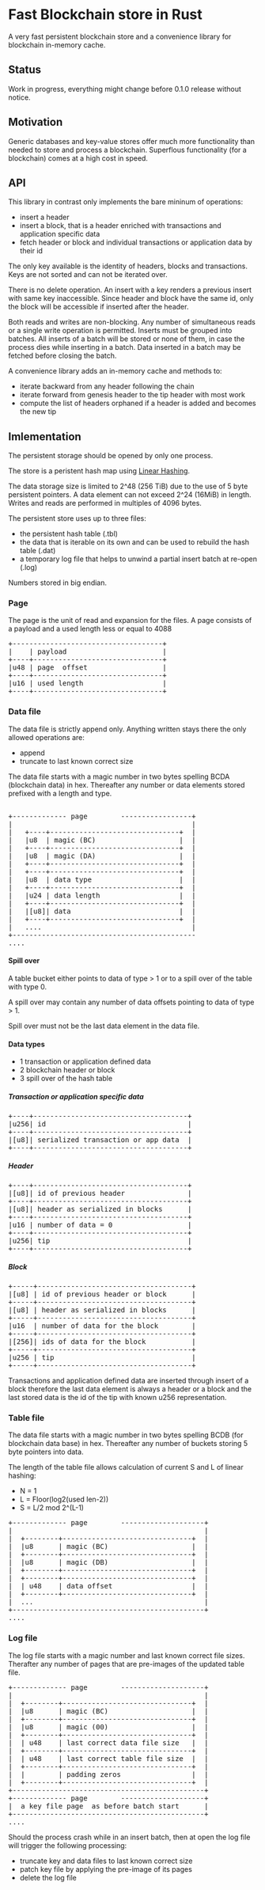 # Fast Blockchain store in Rust
A very fast persistent blockchain store and a convenience library for blockchain in-memory cache.

## Status
Work in progress, everything might change before 0.1.0 release without notice.

## Motivation
Generic databases and key-value stores offer much more functionality 
than needed to store and process a blockchain. Superflous functionality (for a blockchain)
comes at a high cost in speed. 

## API
This library in contrast only implements the bare mininum of operations:

* insert a header
* insert a block, that is a header enriched with transactions and application specific data
* fetch header or block and individual transactions or application data by their id

The only key available is the identity of headers, blocks and transactions. 
Keys are not sorted and can not be iterated over. 

There is no delete operation. An insert with a key renders a previous insert with same key
inaccessible. Since header and block have the same id, only the block will be accessible 
if inserted after the header. 

Both reads and writes are non-blocking. Any number of simultaneous 
reads or a single write operation is permitted. 
Inserts must be grouped into batches. All inserts of a batch will be stored 
or none of them, in case the process dies while inserting in a batch.
Data inserted in a batch may be fetched before closing the batch.

A convenience library adds an in-memory cache and methods to:

* iterate backward from any header following the chain
* iterate forward from genesis header to the tip header with most work
* compute the list of headers orphaned if a header is added and becomes the new tip

## Imlementation
The persistent storage should be opened by only one process. 

The store is a peristent hash map using [Linear Hashing](https://en.wikipedia.org/wiki/Linear_hashing).

The data storage size is limited to 2^48 (256 TiB) due to the use of 5 byte persistent
pointers. A data element can not exceed 2^24 (16MiB) in length. 
Writes and reads are performed in multiples of 4096 bytes.

The persistent store uses up to three files:
* the persistent hash table (.tbl)
* the data that is iterable on its own and can be used to rebuild the hash table (.dat)
* a temporary log file that helps to unwind a partial insert batch at re-open (.log)

Numbers stored in big endian.

### Page

The page is the unit of read and expansion for the files. A page consists of
a payload and a used length less or equal to 4088 

<pre>
+------------------------------------+
|    | payload                       |
+----+-------------------------------+
|u48 | page  offset                  |
+----+-------------------------------+
|u16 | used length                   |
+----+-------------------------------+
</pre>

### Data file

The data file is strictly append only. Anything written stays there the only allowed operations are:
* append
* truncate to last known correct size

The data file starts with a magic number in two bytes spelling BCDA (blockchain data) in hex.
Thereafter any number or data elements stored prefixed with a length and type.

<pre>

+------------- page        -----------------+
|                                           |
|   +----+-------------------------------+  |
|   |u8  | magic (BC)                    |  |
|   +----+-------------------------------+  |
|   |u8  | magic (DA)                    |  |  
|   +----+-------------------------------+  |
|   +----+-------------------------------+  |
|   |u8  | data type                     |  |
|   +----+-------------------------------+  |
|   |u24 | data length                   |  |
|   +----+-------------------------------+  |
|   |[u8]| data                          |  |
|   +----+-------------------------------+  |
|   ....                                    |
+--------------------------------------------
....
</pre>

#### Spill over

A table bucket either points to data of type > 1 or to a spill over of the table with type 0.

A spill over may contain any number of data offsets pointing to data of type > 1.

Spill over must not be the last data element in the data file.

#### Data types

* 1 transaction or application defined data
* 2 blockchain header or block
* 3 spill over of the hash table

##### Transaction or application specific data
<pre>
+----+-------------------------------------+
|u256| id                                  |
+----+-------------------------------------+
|[u8]| serialized transaction or app data  |
+----+-------------------------------------+
</pre>

##### Header
<pre>
+----+-------------------------------------+
|[u8]| id of previous header               |
+----+-------------------------------------+
|[u8]| header as serialized in blocks      |
+----+-------------------------------------+
|u16 | number of data = 0                  |
+----+-------------------------------------+
|u256| tip                                 |
+----+-------------------------------------+
</pre>

##### Block
<pre>
+-----+-------------------------------------+
|[u8] | id of previous header or block      |
+-----+-------------------------------------+
|[u8] | header as serialized in blocks      |
+-----+-------------------------------------+
|u16  | number of data for the block        |
+-----+-------------------------------------+
|[256]| ids of data for the block           |
+-----+-------------------------------------+
|u256 | tip                                 |
+-----+-------------------------------------+
</pre>

Transactions and application defined data are inserted through insert of a block
therefore the last data element is always a header or a block and the last stored data
is the id of the tip with known u256 representation.


### Table file

The data file starts with a magic number in two bytes spelling BCDB (for blockchain data base) 
in hex. Thereafter any number of buckets storing 5 byte pointers into data.

The length of the table file allows calculation of current S and L of linear hashing:

* N = 1
* L = Floor(log2(used len-2))
* S = L/2 mod 2^(L-1)

<pre>
+------------- page        --------------------+
|                                              |
|  +--------+-------------------------------+  |
|  |u8      | magic (BC)                    |  |
|  +--------+-------------------------------+  |
|  |u8      | magic (DB)                    |  |
|  +--------+-------------------------------+  |
|  +--------+-------------------------------+  |
|  | u48    | data offset                   |  |
|  +--------+-------------------------------+  |
|  ...                                         |
+----------------------------------------------+
....
</pre>

### Log file

The log file starts with a magic number and last known correct file sizes.
Therafter any number of pages that are pre-images of the updated table file.

<pre>
+------------- page        --------------------+
|                                              |
|  +--------+-------------------------------+  |
|  |u8      | magic (BC)                    |  |
|  +--------+-------------------------------+  |
|  |u8      | magic (00)                    |  |
|  +--------+-------------------------------+  |
|  | u48    | last correct data file size   |  |
|  +--------+-------------------------------+  |
|  | u48    | last correct table file size  |  |
|  +--------+-------------------------------+  |
|  |        | padding zeros                 |  |
|  +--------+-------------------------------+  |
+----------------------------------------------+
+------------- page        --------------------+
|  a key file page  as before batch start      |
+----------------------------------------------+
....
</pre>


Should the process crash while in an insert batch, then at open the log file will
trigger the following processing:
* truncate key and data files to last known correct size
* patch key file by applying the pre-image of its pages
* delete the log file